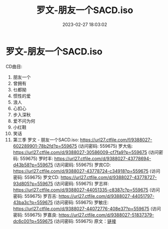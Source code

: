 ﻿---
title: 罗文-朋友一个SACD.iso
date: 2023-02-27 18:03:02
categories: WAV车载音乐、镜像
tags: 华语中文
---
# 罗文-朋友一个SACD.iso

CD曲目:
01. 朋友一个
02. 曾拥有
03. 乜都拗
04. 惯性的爱
05. 浪人
06. 心扣心
07. 步入深秋
08. 爱不问为何
09. 小红鞋
10. 笑话
11. 第三季
罗文 - 朋友一个SACD.iso: https://url27.ctfile.com/f/9388027-602289901-78b2fd?p=559675
(访问密码: 559675)
罗大佑: https://url27.ctfile.com/d/9388027-30586009-cf7fa9?p=559675
(访问密码: 559675)
罗时丰: https://url27.ctfile.com/d/9388027-43778694-d43b58?p=559675
(访问密码: 559675)
罗宾CD: https://url27.ctfile.com/d/9388027-43778724-c34918?p=559675
(访问密码: 559675)
罗文CD: https://url27.ctfile.com/d/9388027-43778727-93d805?p=559675
(访问密码: 559675)
罗志祥: https://url27.ctfile.com/d/9388027-44051335-c8387c?p=559675
(访问密码: 559675)
罗百吉: https://url27.ctfile.com/d/9388027-44051797-43ba3c?p=559675
(访问密码: 559675)
罗敏庄: https://url27.ctfile.com/d/9388027-44072776-408e37?p=559675
(访问密码: 559675)
罗嘉良: https://url27.ctfile.com/d/9388027-51837379-dc6c00?p=559675
(访问密码: 559675)
原文：[链接](https://blog.sina.com.cn/s/blog_1647c7e76010310xp.html)
